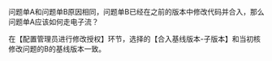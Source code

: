 问题单A和问题单B原因相同，问题单B已经在之前的版本中修改代码并合入，那么问题单A应该如何走电子流？

在【配置管理员进行修改授权】环节，选择的【合入基线版本-子版本】和当初核修改问题的B的基线版本一致。
